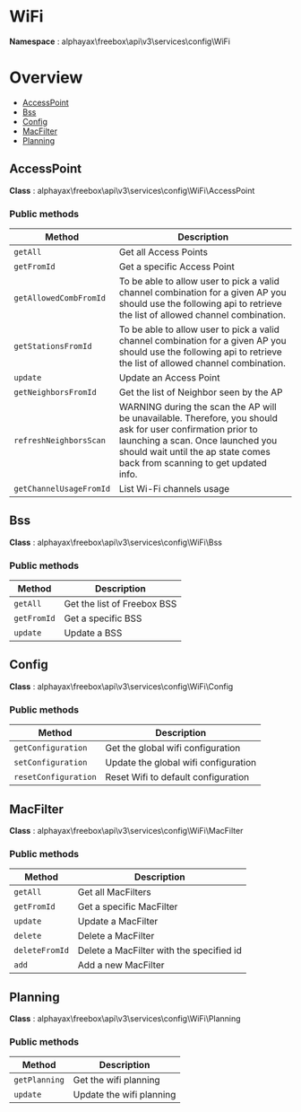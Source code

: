 # WiFi

**Namespace**  : alphayax\freebox\api\v3\services\config\WiFi

# Overview

- [AccessPoint](WiFi.md#AccessPoint)
- [Bss](WiFi.md#Bss)
- [Config](WiFi.md#Config)
- [MacFilter](WiFi.md#MacFilter)
- [Planning](WiFi.md#Planning)


<a name="AccessPoint"></a>
## AccessPoint

**Class**  : alphayax\freebox\api\v3\services\config\WiFi\AccessPoint

### Public methods

| Method | Description |
|---|---|
| `getAll` | Get all Access Points | 
| `getFromId` | Get a specific Access Point | 
| `getAllowedCombFromId` | To be able to allow user to pick a valid channel combination for a given AP you should use the following api to retrieve the list of allowed channel combination. | 
| `getStationsFromId` | To be able to allow user to pick a valid channel combination for a given AP you should use the following api to retrieve the list of allowed channel combination. | 
| `update` | Update an Access Point | 
| `getNeighborsFromId` | Get the list of Neighbor seen by the AP | 
| `refreshNeighborsScan` | WARNING during the scan the AP will be unavailable. Therefore, you should ask for user confirmation prior to launching a scan. Once launched you should wait until the ap state comes back from scanning to get updated info. | 
| `getChannelUsageFromId` | List Wi-Fi channels usage | 

<a name="Bss"></a>
## Bss

**Class**  : alphayax\freebox\api\v3\services\config\WiFi\Bss

### Public methods

| Method | Description |
|---|---|
| `getAll` | Get the list of Freebox BSS | 
| `getFromId` | Get a specific BSS | 
| `update` | Update a BSS | 

<a name="Config"></a>
## Config

**Class**  : alphayax\freebox\api\v3\services\config\WiFi\Config

### Public methods

| Method | Description |
|---|---|
| `getConfiguration` | Get the global wifi configuration | 
| `setConfiguration` | Update the global wifi configuration | 
| `resetConfiguration` | Reset Wifi to default configuration | 

<a name="MacFilter"></a>
## MacFilter

**Class**  : alphayax\freebox\api\v3\services\config\WiFi\MacFilter

### Public methods

| Method | Description |
|---|---|
| `getAll` | Get all MacFilters | 
| `getFromId` | Get a specific MacFilter | 
| `update` | Update a MacFilter | 
| `delete` | Delete a MacFilter | 
| `deleteFromId` | Delete a MacFilter with the specified id | 
| `add` | Add a new MacFilter | 

<a name="Planning"></a>
## Planning

**Class**  : alphayax\freebox\api\v3\services\config\WiFi\Planning

### Public methods

| Method | Description |
|---|---|
| `getPlanning` | Get the wifi planning | 
| `update` | Update the wifi planning | 
